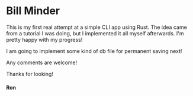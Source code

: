
# Bill Minder

This is my first real attempt at a simple CLI app using Rust. The idea came from a tutorial I was doing, but I implemented it all myself afterwards. 
I'm pretty happy with my progress!

I am going to implement some kind of db file for permanent saving next!

Any comments are welcome!

Thanks for looking!

#### Ron

